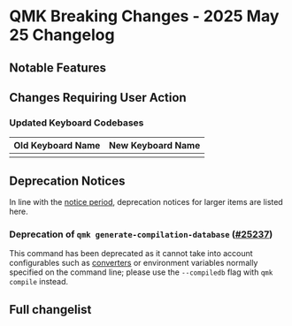 # QMK Breaking Changes - 2025 May 25 Changelog

## Notable Features

## Changes Requiring User Action

### Updated Keyboard Codebases

| Old Keyboard Name       | New Keyboard Name           |
|-------------------------|-----------------------------|
|                         |                             |

## Deprecation Notices

In line with the [notice period](../support_deprecation_policy#how-much-advance-notice-will-be-given), deprecation notices for larger items are listed here.

### Deprecation of `qmk generate-compilation-database` ([#25237](https://github.com/qmk/qmk_firmware/pull/25237))

This command has been deprecated as it cannot take into account configurables such as [converters](/feature_converters) or environment variables normally specified on the command line; please use the `--compiledb` flag with `qmk compile` instead.

## Full changelist
